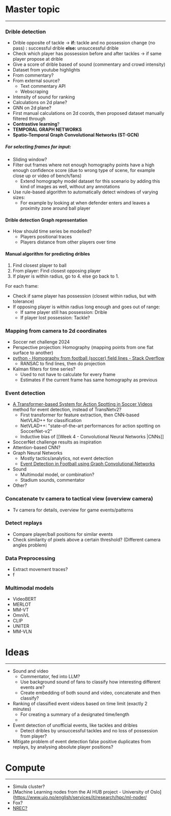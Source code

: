 


# Master topic
---
### Drible detection
* Drible opposite of tackle -> **if:** tackle and no possession change (no pass) **:** successful drible **else:** unsuccessful drible
* Check which player has possession before and after tackles -> if same player propose at drible
* Give a score of drible based of sound (commentary and crowd intensity)
* Dataset from youtube highlights
* From commentary?
* From external source?
	* Text commentary API
	* Webscraping
* Intensity of sound for ranking
* Calculations on 2d plane?
* GNN on 2d plane?
* First manual calculations on 2d coords, then proposed dataset manually filtered through
* **Contrastive learning**?
* **TEMPORAL GRAPH NETWORKS**
* **Spatio-Temporal Graph Convolutional Networks (ST-GCN)**

##### For selecting frames for input:
* Sliding window?
* Filter out frames where not enough homography points have a high enough confidence score (due to wrong type of scene, for example close up or video of bench/fans)
	* Extend homography model dataset for this scenario by adding this kind of images as well, without any annotations
* Use rule-based algorithm to automatically detect windows of varying sizes:
	* For example by looking at when defender enters and leaves a proximity zone around ball player

#### Drible detection Graph representation
* How should time series be modelled?
	* Players positional traces
	* Players distance from other players over time

#### Manual algorithm for predicting dribles
1. Find closest player to ball
2. From player: Find closest opposing player
3. If player is within radius, go to 4. else go back to 1.

For each frame:
* Check if same player has possession (closest within radius, but with tolerance)
* If opposing player is within radius long enough and goes out of range:
	* If same player still has possession: Drible
	* If player lost possession: Tackle?


### Mapping from camera to 2d coordinates
* Soccer net challenge 2024
* Perspective projection: Homography (mapping points from one flat surface to another)
* [python - Homography from football (soccer) field lines - Stack Overflow](https://stackoverflow.com/questions/60352448/homography-from-football-soccer-field-lines)
	* RANSAC to find lines, then do projection
* Kalman filters for time series?
	* Used to not have to calculate for every frame
	* Estimates if the current frame has same homography as previous

### Event detection
* [A Transformer-based System for Action Spotting in Soccer Videos](https://dl.acm.org/doi/pdf/10.1145/3552437.3555693) method for event detection, instead of TransNetv2?
	* First transformer for feature extraction, then CNN-based NetVLAD++ for classification
	* NetVLAD++: "state-of-the-art performances for action spotting on SoccerNet-v2"
	* Inductive bias of [[Week 4 - Convolutional Neural Networks |CNNs]]
* SoccerNet challenge results as inspiration
* Attention-based CNN?
* Graph Neural Networks
	* Mostly tactics/analytics, not event detection
	* [Event Detection in Football using Graph Convolutional Networks](https://arxiv.org/pdf/2301.10052)
* Sound
	* Multimodal model, or combination?
	* Stadium sounds, commentator
* Other?

### Concatenate tv camera to tactical view (overview camera)
* Tv camera for details, overview for game events/patterns

### Detect replays
* Compare player/ball positions for similar events
* Check similarity of pixels above a certain threshold? (Different camera angles problem)

### Data Preprocessing
* Extract movement traces?
* f
### Multimodal models
* VideoBERT
* MERLOT
* MM-VT
* OmniVL
* CLIP
* UNITER
* MM-VLN


# Ideas
---
* Sound and video
	* Commentator, fed into LLM?
	* Use background sound of fans to classify how interesting different events are?
	* Create embedding of both sound and video, concatenate and then classify?
* Ranking of classified event videos based on time limit (exactly 2 minutes)
	* For creating a summary of a designated time/length
	* 
* Event detection of unofficial events, like tackles and dribles
	* Detect dribles by unsuccessful tackles and no loss of possession from player?
* Mitigate problem of event detection false positive duplicates from replays, by analysing absolute player positions?
# Compute
---
* Simula cluster?
* [Machine Learning nodes from the AI HUB project - University of Oslo](https://www.uio.no/english/services/it/research/hpc/ml-noder/
* Fox?
* [NREC?](https://docs.nrec.no/intro.html)

